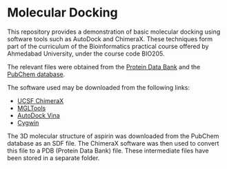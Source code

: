 # Molecular Docking
This repository provides a demonstration of basic molecular docking using software tools such as AutoDock and ChimeraX. These techniques form part of the curriculum of the Bioinformatics practical course offered by Ahmedabad University, under the course code BIO205.

The relevant files were obtained from the [Protein Data Bank](https://www.rcsb.org/structure/5AIN) and the [PubChem database](https://pubchem.ncbi.nlm.nih.gov/compound/2244#section=3D-Conformer).

The software used may be downloaded from the following links:

* [UCSF ChimeraX](https://www.cgl.ucsf.edu/chimerax/)
* [MGLTools](https://ccsb.scripps.edu/mgltools/)
* [AutoDock Vina](https://vina.scripps.edu/)
* [Cygwin](https://www.cygwin.com/)


The 3D molecular structure of aspirin was downloaded from the PubChem database as an SDF file. The ChimeraX software was then used to convert this file to a PDB (Protein Data Bank) file. These intermediate files have been stored in a separate folder.
